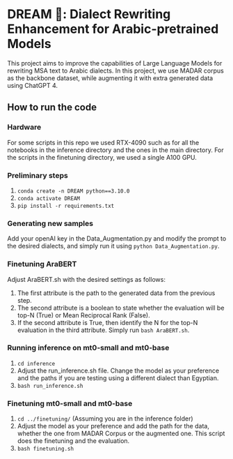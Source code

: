 # DREAM 💭: Dialect Rewriting Enhancement for Arabic-pretrained Models
This project aims to improve the capabilities of Large Language Models for rewriting MSA text to Arabic dialects. In this project, we use MADAR corpus as the backbone dataset, while augmenting it with extra generated data using ChatGPT 4.

## How to run the code
### Hardware
For some scripts in this repo we used RTX-4090 such as for all the notebooks in the inference directory and the ones in the main directory.
For the scripts in the finetuning directory, we used a single A100 GPU.


###  Preliminary steps 
  1) `conda create -n DREAM python==3.10.0`
  2) `conda activate DREAM`
  3) `pip install -r requirements.txt`
     
### Generating new samples
Add your openAI key in the Data_Augmentation.py and modify the prompt to the desired dialects, and simply run it using `python Data_Augmentation.py`.

### Finetuning AraBERT
Adjust AraBERT.sh with the desired settings as follows:
  1) The first attribute is the path to the generated data from the previous step.
  2) The second attribute is a boolean to state whether the evaluation will be top-N (True) or Mean Reciprocal Rank (False).
  3) If the second attribute is True, then identify the N for the top-N evaluation in the third attribute.
Simply run `bash AraBERT.sh`.

### Running inference on mt0-small and mt0-base
  1) `cd inference`
  2) Adjust the run_inference.sh file. Change the model as your preference and the paths if you are testing using a different dialect than Egyptian.
  3) `bash run_inference.sh`

### Finetuning mt0-small and mt0-base
  1) `cd ../finetuning/` (Assuming you are in the inference folder)
  2) Adjust the model as your preference and add the path for the data, whether the one from MADAR Corpus or the augmented one. This script does the finetuning and the evaluation.
  3) `bash finetuning.sh`
